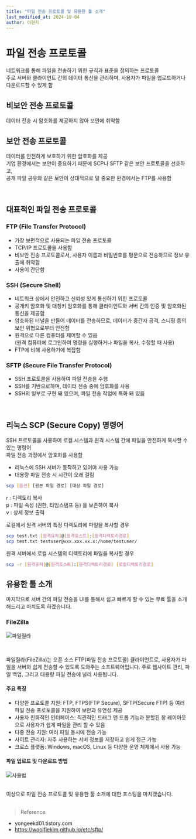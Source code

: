 ```yaml
---
title: "파일 전송 프로토콜 및 유용한 툴 소개"
last_modified_at: 2024-10-04
author: 이현지
---
```



# 파일 전송 프로토콜
네트워크를 통해 파일을 전송하기 위한 규칙과 표준을 정의하는 프로토콜<br>
주로 서버와 클라이언트 간의 데이터 통신을 관리하며, 사용자가 파일을 업로드하거나 다운로드할 수 있게 함

## 비보안 전송 프로토콜
데이터 전송 시 암호화를 제공하지 않아 보안에 취약함
## 보안 전송 프로토콜 
데이터를 안전하게 보호하기 위한 암호화를 제공
<br>
기업 환경에서는 보안이 중요하기 때문에 SCP나 SFTP 같은 보안 프로토콜을 선호하고,<br>
공개 파일 공유와 같은 보안이 상대적으로 덜 중요한 환경에서는 FTP를 사용함

<br>

## 대표적인 파일 전송 프로토콜
### FTP (File Transfer Protocol)
- 가장 보편적으로 사용되는 파일 전송 프로토콜
- TCP/IP 프로토콜을 사용함
- 비보안 전송 프로토콜로서, 사용자 이름과 비밀번호를 평문으로 전송하므로 정보 유출에 취약함
- 사용이 간단함 

### SSH (Secure Shell)
- 네트워크 상에서 안전하고 신뢰성 있게 통신하기 위한 프로토콜
- 공개키 암호화 및 대칭키 암호화를 통해 클라이언트와 서버 간의 인증 및 암호화된 통신을 제공함
- 암호화된 터널을 만들어 데이터를 전송하므로, 데이터가 중간자 공격, 스니핑 등의 보안 위협으로부터 안전함
- 원격으로 다른 컴퓨터를 제어할 수 있음<br>
(원격 컴퓨터에 로그인하여 명령을 실행하거나 파일을 복사, 수정할 때 사용)
- FTP에 비해 사용하기에 복잡함

### SFTP (Secure File Transfer Protocol)
- SSH 프로토콜을 사용하여 파일 전송을 수행
- SSH를 기반으로하며, 데이터 전송 중에 암호화를 사용
- SSH의 일부로 구현 돼 있으며, 파일 전송 작업에 특화 돼 있음

<br>

## 리눅스 SCP (Secure Copy) 명령어
SSH 프로토콜을 사용하여 로컬 시스템과 원격 시스템 간에 파일을 안전하게 복사할 수 있는 명령어<br>
파일 전송 과정에서 암호화를 사용함<br>
- 리눅스에 SSH 서버가 동작하고 있어야 사용 가능
- 대용량 파일 전송 시 시간이 오래 걸림

```bash
scp [옵션] [원본 파일 경로] [대상 파일 경로]
```
r : 디렉토리 복사<br>
p : 파일 속성 (권한, 타임스탬프 등) 을 보존하여 복사<br>
v : 상세 정보 출력<br>

로컬에서 원격 서버의 특정 디렉토리에 파일을 복사할 경우 
```bash
scp test.txt [원격유저]@[원격호스트]:[원격디렉토리경로]
scp test.txt testuser@xxx.xxx.xx.x:/home/testuser/
```
원격 서버에서 로컬 시스템의 디렉토리에 파일을 복사할 경우
```bash
scp -r [원격유저]@[원격호스트]:[원격디렉토리경로] [로컬디렉토리경로]
```

## 유용한 툴 소개
마지막으로 서버 간의 파일 전송을 UI를 통해서 쉽고 빠르게 할 수 있는 무료 툴을 소개해드리고 마치도록 하겠습니다.

### FileZilla
![파일질라](https://img1.daumcdn.net/thumb/R1280x0/?scode=mtistory2&fname=https%3A%2F%2Fblog.kakaocdn.net%2Fdn%2FmDP0V%2FbtsJVj7715b%2FDc0N9rENZTwMFPHVMcTljk%2Fimg.png)

<br>

파일질라(FileZilla)는 오픈 소스 FTP(파일 전송 프로토콜) 클라이언트로, 사용자가 파일을 서버와 쉽게 전송할 수 있도록 도와주는 소프트웨어입니다. 주로 웹사이트 관리, 파일 백업, 그리고 대용량 파일 전송에 널리 사용됩니다.

#### 주요 특징
- 다양한 프로토콜 지원: FTP, FTPS(FTP Secure), SFTP(Secure FTP) 등 여러 파일 전송 프로토콜을 지원하여 보안과 유연성 제공
- 사용자 친화적인 인터페이스: 직관적인 드래그 앤 드롭 기능과 분할된 창 레이아웃으로 사용자가 쉽게 파일을 관리 할 수 있음
- 다중 전송 지원: 여러 파일 동시에 전송 가능
- 사이트 관리자: 자주 사용하는 서버 정보를 저장하고 쉽게 접근 가능
- 크로스 플랫폼: Windows, macOS, Linux 등 다양한 운영 체제에서 사용 가능

#### 파일 업로드 및 다운로드 방법
![사용법](https://img1.daumcdn.net/thumb/R1280x0/?scode=mtistory2&fname=https%3A%2F%2Fblog.kakaocdn.net%2Fdn%2FdnXBED%2FbtsJT36xBFt%2Fn8tMe0JGbkPBfIPh6O0Pak%2Fimg.png)

<br>
이상으로 파일 전송 프로토콜 및 유용한 툴 소개에 대한 포스팅을 마치겠습니다.
<br><br>

> Reference
- yongeekd01.tistory.com
- https://woolfiekim.github.io/etc/sftp/